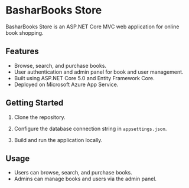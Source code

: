 # BasharBooks Store

BasharBooks Store is an ASP.NET Core MVC web application for online book shopping.

## Features

- Browse, search, and purchase books.
- User authentication and admin panel for book and user management.
- Built using ASP.NET Core 5.0 and Entity Framework Core.
- Deployed on Microsoft Azure App Service.

## Getting Started

1. Clone the repository.

2. Configure the database connection string in `appsettings.json`.

3. Build and run the application locally.


## Usage

- Users can browse, search, and purchase books.
- Admins can manage books and users via the admin panel.

